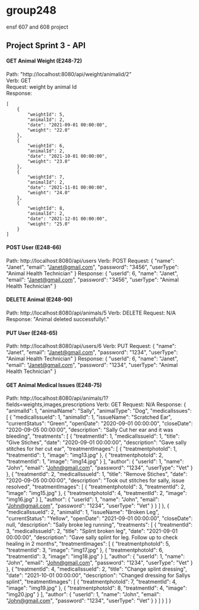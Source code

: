 # group248
ensf 607 and 608 project

## Project Sprint 3 - API

#### GET Animal Weight (E248-72)

Path: "http://localhost:8080/api/weight/animalid/2" <br>
Verb: GET <br>
Request: weight by animal Id <br>
Response: <br>
```
[
    {
        "weightId": 5,
        "animalId": 2,
        "date": "2021-09-01 00:00:00",
        "weight": "22.0"
    },
    {
        "weightId": 6,
        "animalId": 2,
        "date": "2021-10-01 00:00:00",
        "weight": "23.0"
    },
    {
        "weightId": 7,
        "animalId": 2,
        "date": "2021-11-01 00:00:00",
        "weight": "24.0"
    },
    {
        "weightId": 8,
        "animalId": 2,
        "date": "2021-12-01 00:00:00",
        "weight": "25.0"
    }
]
```
#### POST User (E248-66)

Path: http://localhost:8080/api/users
Verb: POST
Request:
{
    "name": "Janet",
    "email": "Janet@gmail.com",
    "password": "3456",
    "userType": "Animal Health Technician"
}
Response:
{
    "userId": 6,
    "name": "Janet",
    "email": "Janet@gmail.com",
    "password": "3456",
    "userType": "Animal Health Technician"
}

#### DELETE Animal (E248-90)

Path: http://localhost:8080/api/animals/5
Verb: DELETE
Request: N/A
Response: "Animal deleted successfully!."

#### PUT User (E248-65)

Path: http://localhost:8080/api/users/6
Verb: PUT
Request:
{
    "name": "Janet",
    "email": "Janet@gmail.com",
    "password": "1234",
    "userType": "Animal Health Technician"
}
Response:
{
    "userId": 6,
    "name": "Janet",
    "email": "Janet@gmail.com",
    "password": "1234",
    "userType": "Animal Health Technician"
}


#### GET Animal Medical Issues (E248-75)

Path: http://localhost:8080/api/animals/1?fields=weights,images,prescriptions
Verb: GET
Request: N/A
Response:
{
    "animalId": 1,
    "animalName": "Sally",
    "animalType": "Dog",
    "medicalIssues": [
        {
            "medicalIssueId": 1,
            "animalId": 1,
            "issueName": "Scratched Ear",
            "currentStatus": "Green",
            "openDate": "2020-09-01 00:00:00",
            "closeDate": "2020-09-05 00:00:00",
            "description": "Sally Cut her ear and it was bleeding",
            "treatments": [
                {
                    "treatmentId": 1,
                    "medicalIssueId": 1,
                    "title": "Give Stiches",
                    "date": "2020-09-01 00:00:00",
                    "description": "Gave sally stitches for her cut ear",
                    "treatmentImages": [
                        {
                            "treatmentphotoId": 1,
                            "treatmentId": 1,
                            "image": "img13.jpg"
                        },
                        {
                            "treatmentphotoId": 2,
                            "treatmentId": 1,
                            "image": "img14.jpg"
                        }
                    ],
                    "author": {
                        "userId": 1,
                        "name": "John",
                        "email": "John@gmail.com",
                        "password": "1234",
                        "userType": "Vet"
                    }
                },
                {
                    "treatmentId": 2,
                    "medicalIssueId": 1,
                    "title": "Remove Stiches",
                    "date": "2020-09-05 00:00:00",
                    "description": "Took out stitches for sally, issue resolved",
                    "treatmentImages": [
                        {
                            "treatmentphotoId": 3,
                            "treatmentId": 2,
                            "image": "img15.jpg"
                        },
                        {
                            "treatmentphotoId": 4,
                            "treatmentId": 2,
                            "image": "img16.jpg"
                        }
                    ],
                    "author": {
                        "userId": 1,
                        "name": "John",
                        "email": "John@gmail.com",
                        "password": "1234",
                        "userType": "Vet"
                    }
                }
            ]
        },
        {
            "medicalIssueId": 2,
            "animalId": 1,
            "issueName": "Broken Leg",
            "currentStatus": "Yellow",
            "openDate": "2021-09-01 00:00:00",
            "closeDate": null,
            "description": "Sally broke leg running",
            "treatments": [
                {
                    "treatmentId": 3,
                    "medicalIssueId": 2,
                    "title": "Splint broken leg",
                    "date": "2021-09-01 00:00:00",
                    "description": "Gave sally splint for leg. Follow up to check healing in 2 months",
                    "treatmentImages": [
                        {
                            "treatmentphotoId": 5,
                            "treatmentId": 3,
                            "image": "img17.jpg"
                        },
                        {
                            "treatmentphotoId": 6,
                            "treatmentId": 3,
                            "image": "img18.jpg"
                        }
                    ],
                    "author": {
                        "userId": 1,
                        "name": "John",
                        "email": "John@gmail.com",
                        "password": "1234",
                        "userType": "Vet"
                    }
                },
                {
                    "treatmentId": 4,
                    "medicalIssueId": 2,
                    "title": "Change splint dressing",
                    "date": "2021-10-01 00:00:00",
                    "description": "Changed dressing for Sallys splint",
                    "treatmentImages": [
                        {
                            "treatmentphotoId": 7,
                            "treatmentId": 4,
                            "image": "img19.jpg"
                        },
                        {
                            "treatmentphotoId": 8,
                            "treatmentId": 4,
                            "image": "img20.jpg"
                        }
                    ],
                    "author": {
                        "userId": 1,
                        "name": "John",
                        "email": "John@gmail.com",
                        "password": "1234",
                        "userType": "Vet"
                    }
                }
            ]
        }
    ]
}
